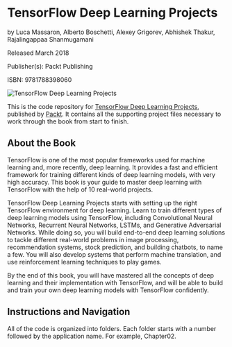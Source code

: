 # TensorFlow Deep Learning Projects
by Luca Massaron, Alberto Boschetti, Alexey Grigorev, Abhishek Thakur, Rajalingappaa Shanmugamani

Released March 2018

Publisher(s): Packt Publishing

ISBN: 9781788398060

![TensorFlow Deep Learning Projects](b08383_cover.png, "cover")

This is the code repository for [TensorFlow Deep Learning Projects](https://www.packtpub.com/big-data-and-business-intelligence/tensorflow-deep-learning-projects), published by [Packt](https://www.packtpub.com/?utm_source=github). It contains all the supporting project files necessary to work through the book from start to finish.
## About the Book
TensorFlow is one of the most popular frameworks used for machine learning and, more recently, deep learning. It provides a fast and efficient framework for training different kinds of deep learning models, with very high accuracy. This book is your guide to master deep learning with TensorFlow with the help of 10 real-world projects.

TensorFlow Deep Learning Projects starts with setting up the right TensorFlow environment for deep learning. Learn to train different types of deep learning models using TensorFlow, including Convolutional Neural Networks, Recurrent Neural Networks, LSTMs, and Generative Adversarial Networks. While doing so, you will build end-to-end deep learning solutions to tackle different real-world problems in image processing, recommendation systems, stock prediction, and building chatbots, to name a few. You will also develop systems that perform machine translation, and use reinforcement learning techniques to play games.

By the end of this book, you will have mastered all the concepts of deep learning and their implementation with TensorFlow, and will be able to build and train your own deep learning models with TensorFlow confidently.

## Instructions and Navigation
All of the code is organized into folders. Each folder starts with a number followed by the application name. For example, Chapter02.


